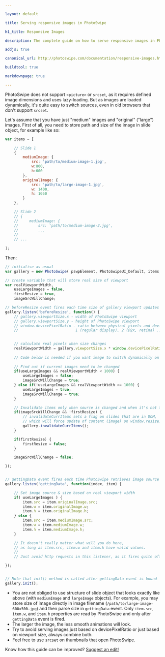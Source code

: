 ```yaml
---

layout: default

title: Serving responsive images in PhotoSwipe

h1_title: Responsive Images

description: The complete guide on how to serve responsive images in PhotoSwipe.

addjs: true

canonical_url: http://photoswipe.com/documentation/responsive-images.html

buildtool: true

markdownpage: true

---
```


PhotoSwipe does not support `<picture>` or `srcset`, as it requires defined image dimensions and uses lazy-loading. But as images are loaded dynamically, it's quite easy to switch sources, even in old browsers that don't support `srcset`.

Let's assume that you have just "medium" images and "original" ("large") images. First of all, you need to store path and size of the image in slide object, for example like so:

```javascript
var items = [

	// Slide 1
	{
		mediumImage: {
			src: 'path/to/medium-image-1.jpg',
			w:800,
			h:600
		},
		originalImage: {
			src: 'path/to/large-image-1.jpg',
			w: 1400,
			h: 1050
		}
	},

	// Slide 2
	// {
	//     mediumImage: {
	//         src: 'path/to/medium-image-2.jpg',
	//         ...
	//     
	// ...
		
];
```

Then:


```javascript
// initialise as usual
var gallery = new PhotoSwipe( pswpElement, PhotoSwipeUI_Default, items, options);

// create variable that will store real size of viewport
var realViewportWidth,
	useLargeImages = false,
	firstResize = true,
	imageSrcWillChange;

// beforeResize event fires each time size of gallery viewport updates
gallery.listen('beforeResize', function() {
	// gallery.viewportSize.x - width of PhotoSwipe viewport
	// gallery.viewportSize.y - height of PhotoSwipe viewport
	// window.devicePixelRatio - ratio between physical pixels and device independent pixels (Number)
	//							1 (regular display), 2 (@2x, retina) ...
	

	// calculate real pixels when size changes
	realViewportWidth = gallery.viewportSize.x * window.devicePixelRatio;
	
	// Code below is needed if you want image to switch dynamically on window.resize
	
	// Find out if current images need to be changed
	if(useLargeImages && realViewportWidth < 1000) {
		useLargeImages = false;
		imageSrcWillChange = true;
	} else if(!useLargeImages && realViewportWidth >= 1000) {
		useLargeImages = true;
		imageSrcWillChange = true;
	}

	// Invalidate items only when source is changed and when it's not the first update
	if(imageSrcWillChange && !firstResize) {
		// invalidateCurrItems sets a flag on slides that are in DOM,
		// which will force update of content (image) on window.resize.
		gallery.invalidateCurrItems();
	}

	if(firstResize) {
		firstResize = false;
	}

	imageSrcWillChange = false;

});


// gettingData event fires each time PhotoSwipe retrieves image source & size
gallery.listen('gettingData', function(index, item) {

	// Set image source & size based on real viewport width
	if( useLargeImages ) {
		item.src = item.originalImage.src;
		item.w = item.originalImage.w;
		item.h = item.originalImage.h;
	} else {
		item.src = item.mediumImage.src;
		item.w = item.mediumImage.w;
		item.h = item.mediumImage.h;
	}

	// It doesn't really matter what will you do here, 
	// as long as item.src, item.w and item.h have valid values.
	// 
	// Just avoid http requests in this listener, as it fires quite often

});


// Note that init() method is called after gettingData event is bound
gallery.init();

```

- You are not obliged to use structure of slide object that looks exactly like above (with `mediumImage` and `largeImage` objects). For example, you may store size of image directly in image filename (`/path/to/large-image-600x500.jpg`) and then parse size in `gettingData` event. Only `item.src`, `item.w`, and `item.h` properties are read by PhotoSwipe and only after `gettingData` event is fired.
- The larger the image, the less smooth animations will look.
- Try to avoid serving images just based on devicePixelRatio or just based on viewport size, always combine both.
- Feel free to use `srcset` on thumbnails that open PhotoSwipe.




Know how this guide can be improved? [Suggest an edit!](https://github.com/dimsemenov/PhotoSwipe/blob/master/website/documentation/responsive-images.md)

